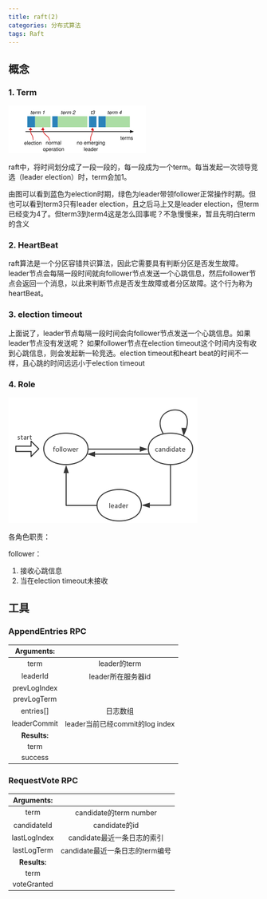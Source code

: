 ```yaml
---
title: raft(2)
categories: 分布式算法
tags: Raft
---
```


## 概念

### 1. Term

![term](../images/raft/raft_term.png)

raft中，将时间划分成了一段一段的，每一段成为一个term。每当发起一次领导竞选（leader election）时，term会加1。

由图可以看到蓝色为election时期，绿色为leader带领follower正常操作时期。但也可以看到term3只有leader election，且之后马上又是leader election，但term已经变为4了。但term3到term4这是怎么回事呢？不急慢慢来，暂且先明白term的含义

### 2. HeartBeat

raft算法是一个分区容错共识算法，因此它需要具有判断分区是否发生故障。leader节点会每隔一段时间就向follower节点发送一个心跳信息，然后follower节点会返回一个消息，以此来判断节点是否发生故障或者分区故障。这个行为称为heartBeat。

### 3. election timeout

上面说了，leader节点每隔一段时间会向follower节点发送一个心跳信息。如果leader节点没有发送呢？
如果follower节点在election timeout这个时间内没有收到心跳信息，则会发起新一轮竞选。election timeout和heart beat的时间不一样，且心跳的时间远远小于election timeout

### 4. Role

![raft_role](../images/raft/raft_role.png)

各角色职责：

follower：

1. 接收心跳信息
2. 当在election timeout未接收

## 工具

### AppendEntries RPC

|Arguments:||
|:--:|:--:|
|term|leader的term|
|leaderId|leader所在服务器id|
|prevLogIndex||
|prevLogTerm||
|entries[]|日志数组|
|leaderCommit|leader当前已经commit的log index|
|**Results:**||
|term||
|success||
### RequestVote RPC

|  Arguments:  |                                 |
| :----------: | :-----------------------------: |
|     term     |          candidate的term number |
| candidateId |       candidate的id       |
| lastLogIndex | candidate最近一条日志的索引     |
| lastLogTerm  | candidate最近一条日志的term编号 |
| **Results:**     |                                 |
|     term     |                                 |
| voteGranted  |                                 |



